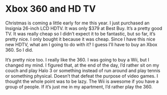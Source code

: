 # Xbox 360 and HD TV

Christmas is coming a little early for me this year. I just purchased an Insignia 26-inch LCD HDTV. It was only $379 at Best Buy. It’s a pretty good TV. It was really cheap so I didn’t expect it to be fantastic, but so far, it’s pretty nice. I only bought it because it was cheap. Since I have this nice new HDTV, what am I going to do with it? I guess I’ll have to buy an Xbox 360. So I did.


It’s pretty nice too. I really like the 360. I was going to buy a Wii, but I changed my mind. I figured that, at the end of the day, I’d rather sit on my couch and play Halo 3 or something instead of run around and play tennis or something physical. Doesn’t that defeat the purpose of video games. I thought the whole point was to be lazy. The Wii is awesome if you have a group of people. If it’s just me in my apartment, I’d rather play the 360.
